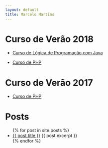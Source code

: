 ```yaml
---
layout: default
title: Marcelo Martins
---
```

# Curso de Verão 2018

* [Curso de Lógica de Programação com Java](https://mrezende.github.io/curso-verao-ime-usp-logica-com-java-2018)

* [Curso de PHP](https://mrezende.github.io/curso-verao-ime-usp-php-2018)

# Curso de Verão 2017

* [Curso de PHP](https://mrezende.github.io/curso-verao-ime-usp-php-2017)

# Posts

<ul>
  {% for post in site.posts %}
    <li>
      <a href="{{ post.url }}">{{ post.title }}</a>
      {{ post.excerpt }}
    </li>
  {% endfor %}
</ul>
